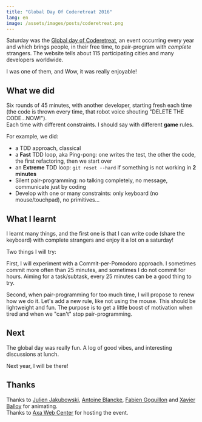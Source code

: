 ```yaml
---
title: "Global Day Of Coderetreat 2016"
lang: en
image: /assets/images/posts/coderetreat.png
---
```


Saturday was the [Global day of Coderetreat](http://globalday.coderetreat.org/), an event occurring every year and which brings people, in their free time, to pair-program with _complete_ strangers.
The website tells about 115 participating cities and many developers worldwide.

I was one of them, and Wow, it was really enjoyable!

## What we did

Six rounds of 45 minutes, with another developer, starting fresh each time (the code is thrown every time, that robot voice shouting "DELETE THE CODE...NOW!").  
Each time with different constraints. I should say with different **game** rules.

For example, we did:

- a TDD approach, classical
- a **Fast** TDD loop, aka Ping-pong: one writes the test, the other the code, the first refactoring, then we start over
- an **Extreme** TDD loop: `git reset --hard` if something is not working in **2 minutes**
- Silent pair-programming: no talking completely, no message, communicate just by coding
- Develop with one or many constraints: only keyboard (no mouse/touchpad), no primitives...

## What I learnt

I learnt many things, and the first one is that I can write code (share the keyboard) with complete strangers and enjoy it a lot on a saturday!

Two things I will try:

First, I will experiment with a Commit-per-Pomodoro approach. I sometimes commit more often than 25 minutes, and sometimes I do not commit for hours. Aiming for a task/subtask, every 25 minutes can be a good thing to try.

Second, when pair-programming for too much time, I will propose to renew how we do it. Let's add a new rule, like not using the mouse. This should be lightweight and fun. The purpose is to get a little boost of motivation when tired and when we "can't" stop pair-programming.

## Next

The global day was really fun. A log of good vibes, and interesting discussions at lunch.

Next year, I will be there!

## Thanks

Thanks to [Julien Jakubowski](https://twitter.com/jak78), [Antoine Blancke](https://twitter.com/antoineblancke), [Fabien Goguillon](https://twitter.com/FabienGoguillon) and [Xavier Balloy](https://twitter.com/xavierballoy) for animating.  
Thanks to [Axa Web Center](https://www.axawebcenter.fr/) for hosting the event.  
